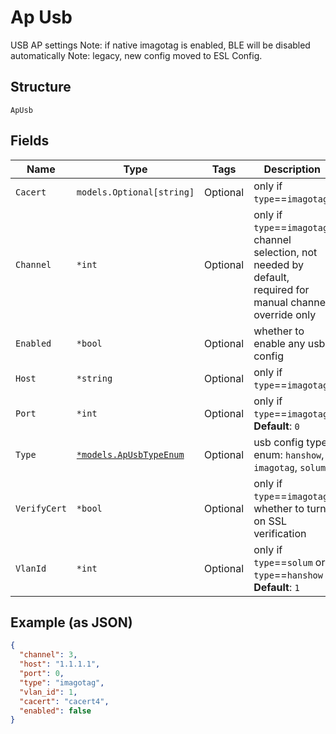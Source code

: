 
# Ap Usb

USB AP settings
Note: if native imagotag is enabled, BLE will be disabled automatically
Note: legacy, new config moved to ESL Config.

## Structure

`ApUsb`

## Fields

| Name | Type | Tags | Description |
|  --- | --- | --- | --- |
| `Cacert` | `models.Optional[string]` | Optional | only if `type`==`imagotag` |
| `Channel` | `*int` | Optional | only if `type`==`imagotag`, channel selection, not needed by default, required for manual channel override only |
| `Enabled` | `*bool` | Optional | whether to enable any usb config |
| `Host` | `*string` | Optional | only if `type`==`imagotag` |
| `Port` | `*int` | Optional | only if `type`==`imagotag`<br>**Default**: `0` |
| `Type` | [`*models.ApUsbTypeEnum`](../../doc/models/ap-usb-type-enum.md) | Optional | usb config type. enum: `hanshow`, `imagotag`, `solum` |
| `VerifyCert` | `*bool` | Optional | only if `type`==`imagotag`, whether to turn on SSL verification |
| `VlanId` | `*int` | Optional | only if `type`==`solum` or `type`==`hanshow`<br>**Default**: `1` |

## Example (as JSON)

```json
{
  "channel": 3,
  "host": "1.1.1.1",
  "port": 0,
  "type": "imagotag",
  "vlan_id": 1,
  "cacert": "cacert4",
  "enabled": false
}
```

